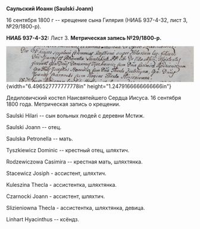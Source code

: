 **Саульский Иоанн (Saulski Joann)**

16 сентября 1800 г -- крещение сына Гилярия (НИАБ 937-4-32, лист 3,
№29/1800-р).

**НИАБ 937-4-32:** Лист 3. **Метрическая запись №29/1800-р.**

![](./media/e5548f7bb994d346461e1133eb25b51fe0e63caa.png){width="6.496527777777778in"
height="1.2479166666666666in"}

Дедиловичский костел Наисвятейшего Сердца Иисуса. 16 сентября 1800 года.
Метрическая запись о крещении.

Saulski Hilari -- сын вольных людей с деревни Мстиж.

Saulski Joann -- отец.

Saulska Petronella -- мать.

Tyszkiewicz Dominic -- крестный отец, шляхтич.

Rodzewiczowa Casimira -- крестная мать, шляхтянка.

Stacewicz Josiph - ассистент, шляхтич.

Kuleszina Thecla - ассистентка, шляхтянка.

Czarnocki Joann - ассистент, шляхтич.

Slizieniowna Thecla - ассистентка, шляхтянка, девица.

Linhart Hyacinthus -- ксёндз.
